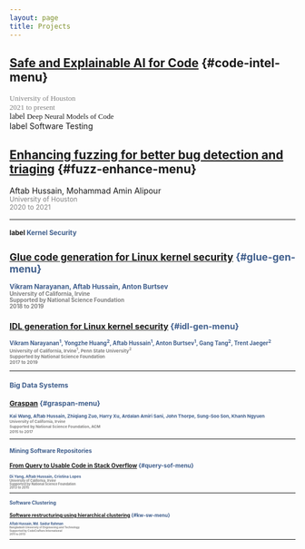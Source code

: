 ```yaml
---
layout: page
title: Projects 
---
```



## [Safe and Explainable AI for Code](../project-code-intel/index.html) {#code-intel-menu}
<div style="font-family: 'Alata';">
    <span style="color: gray; font-size: small;">University of Houston <br> 2021 to present <br></span>
    <span class="material-symbols-outlined">label</span>
    <span style="font-size: small;">Deep Neural Models of Code</span>
</div>


<font class="project-label">
<span class="material-symbols-outlined"> label </span> Software Testing 
</font>

## [Enhancing fuzzing for better bug detection and triaging](../project-fuzz-enhance/index.html) {#fuzz-enhance-menu}
Aftab Hussain, Mohammad Amin Alipour <small><br><font color="gray">University of Houston <br> 2020 to 2021</font> 
<br>


_____________

#### <span class="material-symbols-outlined"> label </span> <font color="3F5E8C"> <b>Kernel Security<b>

## [Glue code generation for Linux kernel security](../project-glue-gen/index.html) {#glue-gen-menu}
Vikram Narayanan, Aftab Hussain, Anton Burtsev <small><br> <font color="gray">University of California, Irvine <br> Supported by National Science Foundation<br> 2018 to 2019</font> 
<br>

## [IDL generation for Linux kernel security](../project-idl-gen/index.html) {#idl-gen-menu}
Vikram Narayanan<sup>1</sup>, Yongzhe Huang<sup>2</sup>, Aftab Hussain<sup>1</sup>, Anton Burtsev<sup>1</sup>, Gang Tang<sup>2</sup>, Trent Jaeger<sup>2</sup> <small>
<br> <font color="gray">University of California, Irvine<sup>1</sup>, Penn State University<sup>2</sup> 
<br> Supported by National Science Foundation
<br> 2017 to 2019</font> 


_____________

## <font color="3F5E8C"> <b>Big Data Systems<b>

## [Graspan](../project-graspan/index.html) {#graspan-menu}

Kai Wang, Aftab Hussain, Zhiqiang Zuo, Harry Xu, Ardalan
Amiri Sani, John Thorpe, Sung-Soo Son, Khanh Ngyuen 
<small><br> <font color="gray">University of California, Irvine <br> Supported by National Science Foundation, ACM<br>2015 to 2017</font> 

_____________

## <font color="3F5E8C"> <b>Mining Software Repositories<b>

## [From Query to Usable Code in Stack Overflow](../project-query-sof/index.html) {#query-sof-menu}
Di Yang, Aftab Hussain, Cristina Lopes 
<small><br> <font color="gray">University of California, Irvine <br> Supported by National Science Foundation<br>2013 to 2015</font> 


_____________

## <font color="3F5E8C"> <b>Software Clustering<b>

## [Software restructuring using hierarchical clustering](../project-kw-sw/index.html) {#kw-sw-menu}
Aftab Hussain, Md. Saidur Rahman <small><br> <font color="gray">Bangladesh University of Engineering and Technology <br> Supported by CodeCrafters International<br>2011 to 2013</font> 

_____________

														



	
